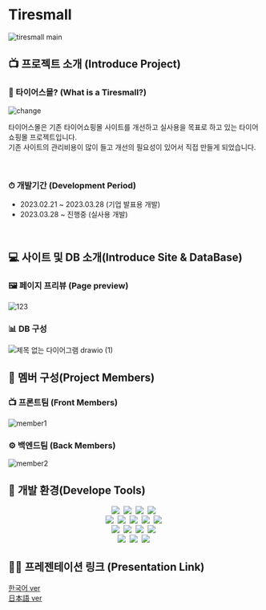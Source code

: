 # Tiresmall
![tiresmall main](https://user-images.githubusercontent.com/101840342/228464675-1fa98b12-3700-45f3-b94e-af33d478e95e.png)

## 📺 프로젝트 소개 (Introduce Project)

### 🛞 타이어스몰? (What is a Tiresmall?)
![change](https://user-images.githubusercontent.com/101840342/230611920-179a25fa-27de-4144-8c7a-0ffe12e050bf.png)

타이어스몰은 기존 타이어쇼핑몰 사이트를 개선하고 실사용을 목표로 하고 있는 타이어 쇼핑몰 프로젝트입니다.   
기존 사이트의 관리비용이 많이 들고 개선의 필요성이 있어서 직접 만들게 되었습니다.

<br />

### ⏱ 개발기간 (Development Period)
<ul>
   <li>
   2023.02.21 ~ 2023.03.28 (기업 발표용 개발)
   </li>
   <li>
   2023.03.28 ~ 진행중 (실사용 개발)
   </li>
</ul>

<br />

## 💻 사이트 및 DB 소개(Introduce Site & DataBase)

### 🖼 페이지 프리뷰 (Page preview)
![123](https://user-images.githubusercontent.com/101840342/228754273-c9208ef3-82f7-4ccc-89d8-33ea21bd55db.png)

### 📊 DB 구성
![제목 없는 다이어그램 drawio (1)](https://user-images.githubusercontent.com/101840342/228484392-d64239d1-5108-46cb-8673-f08978b8030e.png)

## 👬 멤버 구성(Project Members)

### 📺 프론트팀 (Front Members)
![member1](https://user-images.githubusercontent.com/101840342/230017696-03bb7d68-8f82-423d-b6e0-4209ac424887.png)

### ⚙️ 백엔드팀 (Back Members)
![member2](https://user-images.githubusercontent.com/101840342/230017752-9a982ae5-db8e-450b-8e0a-eb41abf8ae18.png)

## 🧰 개발 환경(Develope Tools)

<p align="center">
   <img src="https://img.shields.io/badge/Java-ED8B00?style=for-the-badge&logo=openjdk&logoColor=white"/></a>&nbsp
   <img src="https://img.shields.io/badge/HTML5-E34F26?style=for-the-badge&logo=html5&logoColor=white"/></a>&nbsp
   <img src="https://img.shields.io/badge/CSS3-1572B6?style=for-the-badge&logo=css3&logoColor=white"/></a>&nbsp
   <img src="https://img.shields.io/badge/JavaScript-F7DF1E?style=for-the-badge&logo=javascript&logoColor=black"/></a>&nbsp <br>
   <img src="https://img.shields.io/badge/Spring-6DB33F?style=for-the-badge&logo=spring&logoColor=white"/></a>&nbsp
   <img src="https://img.shields.io/badge/jQuery-0769AD?style=for-the-badge&logo=jQuery&logoColor=white"/></a>&nbsp
   <img src="https://img.shields.io/badge/Oracle-F80000?style=for-the-badge&logo=Oracle&logoColor=white"/></a>&nbsp
   <img src="https://img.shields.io/badge/MyBatis-000000?style=for-the-badge&logoColor=white"/></a>&nbsp
   <img src="https://img.shields.io/badge/Apache%20tomcat-F8DC75?style=for-the-badge&logo=Apache%20tomcat&logoColor=black"/></a>&nbsp <br>
   <img src="https://img.shields.io/badge/GIT-E44C30?style=for-the-badge&logo=git&logoColor=white"/></a>&nbsp
   <img src="https://img.shields.io/badge/Sourcetree-0052CC?style=for-the-badge&logo=Sourcetree&logoColor=white"/></a>&nbsp
   <img src="https://img.shields.io/badge/Eclipse%20IDE-2C2255.svg?&style=for-the-badge&logo=Eclipse%20IDE&logoColor=white"/></a>&nbsp
   <img src="https://img.shields.io/badge/Visual%20Studio%20Code-007ACC.svg?&style=for-the-badge&logo=Visual%20Studio%20Code&logoColor=white"/></a>&nbsp <br>
   <img src="https://img.shields.io/badge/Discord-5865F2?style=for-the-badge&logo=Discord&logoColor=white"/></a>&nbsp
   <img src="https://img.shields.io/badge/Kakao-FFCD00?style=for-the-badge&logo=kakaotalk&logoColor=black"/></a>&nbsp
   <img src="https://img.shields.io/badge/Canva-00C4CC?style=for-the-badge&logo=canva&logoColor=white"/></a>&nbsp
<p>

## 👨‍💻 프레젠테이션 링크 (Presentation Link)

<a href="https://docs.google.com/presentation/d/154sz8uf-_l7czcVGdLE1i4_AuoOfkU0G/edit?usp=sharing&ouid=106778278828366229267&rtpof=true&sd=true">
한국어 ver
</a>

<br />

<a href="https://docs.google.com/presentation/d/17vzmkjoWmTKWjsYEUtTvCNg9jhZRCq6P/edit?usp=share_link&ouid=106778278828366229267&rtpof=true&sd=true">
日本語 ver
</a>
